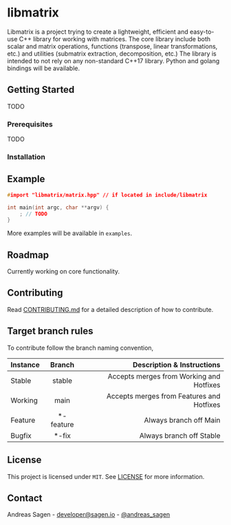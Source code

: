 # libmatrix

Libmatrix is a project trying to create a lightweight, efficient and easy-to-use C++ library for working with matrices. The core library include both scalar and matrix operations, functions (transpose, linear transformations, etc.) and utilities (submatrix extraction, decomposition, etc.) The library is intended to not rely on any non-standard C++17 library. Python and golang bindings will be available.

## Getting Started

TODO

### Prerequisites

TODO

### Installation

## Example

```c++
#import "libmatrix/matrix.hpp" // if located in include/libmatrix

int main(int argc, char **argv) {
    ; // TODO
}
```

More examples will be available in `examples`.

## Roadmap

Currently working on core functionality.

## Contributing

Read [CONTRIBUTING.md](/blob/main/.github/CONTRIBUTING.md) for a detailed description of how to contribute.

## Target branch rules

To contribute follow the branch naming convention,

| Instance |   Branch   |                Description & Instructions |
| :------- | :--------: | ----------------------------------------: |
| Stable   |   stable   |  Accepts merges from Working and Hotfixes |
| Working  |    main    | Accepts merges from Features and Hotfixes |
| Feature  | \*-feature |                    Always branch off Main |
| Bugfix   |   \*-fix   |                  Always branch off Stable |

## License

This project is licensed under `MIT`. See [LICENSE](LICENSE) for more information.

## Contact

Andreas Sagen - developer@sagen.io - [@andreas_sagen](https://twitter.com/andreas_sagen)

